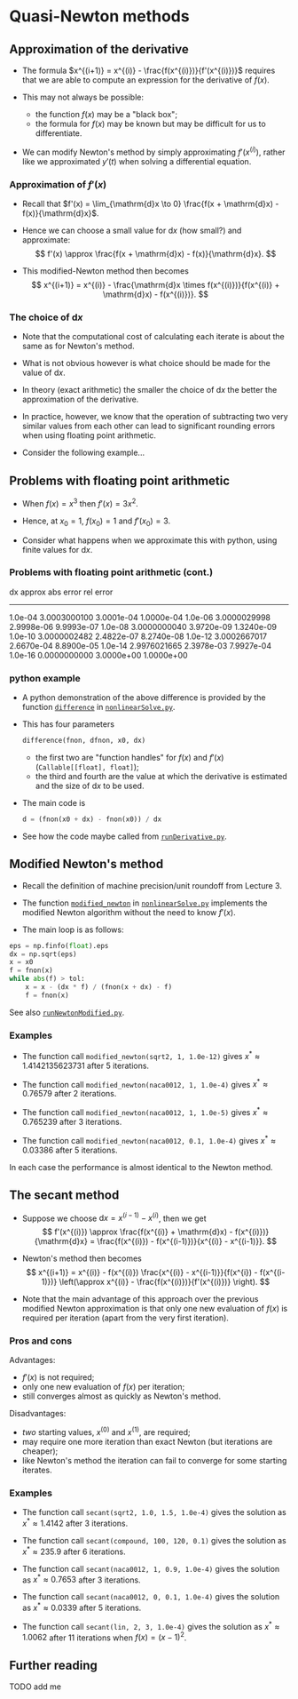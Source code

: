 # Quasi-Newton methods

## Approximation of the derivative

-   The formula $x^{(i+1)} = x^{(i)} - \frac{f(x^{(i)})}{f'(x^{(i)})}$ requires that we are able to compute an expression for the derivative of $f(x)$.

-   This may not always be possible:

    -   the function $f(x)$ may be a "black box";
    -   the formula for $f(x)$ may be known but may be difficult for us to differentiate.

-   We can modify Newton's method by simply approximating $f'(x^{(i)})$, rather like we approximated $y'(t)$ when solving a differential equation.

### Approximation of $f'(x)$

-   Recall that $f'(x) = \lim_{\mathrm{d}x \to 0} \frac{f(x + \mathrm{d}x) - f(x)}{\mathrm{d}x}$.

-   Hence we can choose a small value for $\mathrm{d}x$ (how small?) and approximate: $$
    f'(x) \approx \frac{f(x + \mathrm{d}x) - f(x)}{\mathrm{d}x}.
    $$

-   This modified-Newton method then becomes $$
    x^{(i+1)} = x^{(i)} - \frac{\mathrm{d}x \times f(x^{(i)})}{f(x^{(i)} + \mathrm{d}x) - f(x^{(i)})}.
    $$

### The choice of $\mathrm{d}x$

-   Note that the computational cost of calculating each iterate is about the same as for Newton's method.

-   What is not obvious however is what choice should be made for the value of $\mathrm{d}x$.

-   In theory (exact arithmetic) the smaller the choice of $\mathrm{d}x$ the better the approximation of the derivative.

-   In practice, however, we know that the operation of subtracting two very similar values from each other can lead to significant rounding errors when using floating point arithmetic.

-   Consider the following example...

## Problems with floating point arithmetic

-   When $f(x) = x^3$ then $f'(x) = 3 x^2$.

-   Hence, at $x_0 = 1$, $f(x_0) = 1$ and $f'(x_0) = 3$.

-   Consider what happens when we approximate this with python, using finite values for $\mathrm{d}x$.

### Problems with floating point arithmetic (cont.)

  dx        approx         abs error    rel error
  --------- -------------- ------------ ------------
  1.0e-04   3.0003000100   3.0001e-04   1.0000e-04
  1.0e-06   3.0000029998   2.9998e-06   9.9993e-07
  1.0e-08   3.0000000040   3.9720e-09   1.3240e-09
  1.0e-10   3.0000002482   2.4822e-07   8.2740e-08
  1.0e-12   3.0002667017   2.6670e-04   8.8900e-05
  1.0e-14   2.9976021665   2.3978e-03   7.9927e-04
  1.0e-16   0.0000000000   3.0000e+00   1.0000e+00

### python example

-   A python demonstration of the above difference is provided by the function [`difference`](../code/nonlinearSolve.html#difference) in [`nonlinearSolve.py`](../code/nonlinearSolve.html).

-   This has four parameters

    ``` python
    difference(fnon, dfnon, x0, dx)
    ```

    -   the first two are "function handles" for $f(x)$ and $f'(x)$ (`Callable[[float], float]`);
    -   the third and fourth are the value at which the derivative is estimated and the size of $\mathrm{d}x$ to be used.

-   The main code is

    ``` python
    d = (fnon(x0 + dx) - fnon(x0)) / dx
    ```

-   See how the code maybe called from [`runDerivative.py`](../code/lec17/runDerivative.html).

## Modified Newton's method

-   Recall the definition of machine precision/unit roundoff from Lecture 3.

-   The function [`modified_newton`](../code/nonlinearSolve.html#modified_newton) in [`nonlinearSolve.py`](../code/nonlinearSolve.html) implements the modified Newton algorithm without the need to know $f'(x)$.

-   The main loop is as follows:

``` python
eps = np.finfo(float).eps
dx = np.sqrt(eps)
x = x0
f = fnon(x)
while abs(f) > tol:
    x = x - (dx * f) / (fnon(x + dx) - f)
    f = fnon(x)
```

See also [`runNewtonModified.py`](../code/lec17/runModifiedNewton.html).

### Examples

-   The function call `modified_newton(sqrt2, 1, 1.0e-12)` gives $x^* \approx 1.4142135623731$ after 5 iterations.

-   The function call `modified_newton(naca0012, 1, 1.0e-4)` gives $x^* \approx 0.76579$ after 2 iterations.

-   The function call `modified_newton(naca0012, 1, 1.0e-5)` gives $x^* \approx 0.765239$ after 3 iterations.

-   The function call `modified_newton(naca0012, 0.1, 1.0e-4)` gives $x^* \approx 0.03386$ after 5 iterations.

In each case the performance is almost identical to the Newton method.

## The secant method

-   Suppose we choose $\mathrm{d}x = x^{(i-1)} - x^{(i)}$, then we get $$
    f'(x^{(i)}) \approx \frac{f(x^{(i)} + \mathrm{d}x) - f(x^{(i)})}{\mathrm{d}x}
    = \frac{f(x^{(i)}) - f(x^{(i-1)})}{x^{(i)} - x^{(i-1)}}.
    $$

-   Newton's method then becomes $$
    x^{(i+1)} = x^{(i)} - f(x^{(i)}) \frac{x^{(i)} - x^{(i-1)}}{f(x^{i}) - f(x^{(i-1)})}
    \left(\approx x^{(i)} - \frac{f(x^{(i)})}{f'(x^{(i)})} \right).
    $$

-   Note that the main advantage of this approach over the previous modified Newton approximation is that only one new evaluation of $f(x)$ is required per iteration (apart from the very first iteration).

### Pros and cons

Advantages:

-   $f'(x)$ is not required;
-   only one new evaluation of $f(x)$ per iteration;
-   still converges almost as quickly as Newton's method.

Disadvantages:

-   *two* starting values, $x^{(0)}$ and $x^{(1)}$, are required;
-   may require one more iteration than exact Newton (but iterations are cheaper);
-   like Newton's method the iteration can fail to converge for some starting iterates.

### Examples

-   The function call `secant(sqrt2, 1.0, 1.5, 1.0e-4)` gives the solution as $x^* \approx 1.4142$ after 3 iterations.

-   The function call `secant(compound, 100, 120, 0.1)` gives the solution as $x^* \approx 235.9$ after 6 iterations.

-   The function call `secant(naca0012, 1, 0.9, 1.0e-4)` gives the solution as $x^* \approx 0.7653$ after 3 iterations.

-   The function call `secant(naca0012, 0, 0.1, 1.0e-4)` gives the solution as $x^* \approx 0.0339$ after 5 iterations.

-   The function call `secant(lin, 2, 3, 1.0e-4)` gives the solution as $x^* \approx 1.0062$ after 11 iterations when $f(x) = (x-1)^2$.

## Further reading

TODO add me
